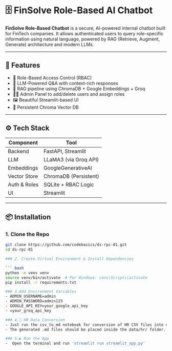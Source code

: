 # 🗄️ FinSolve Role-Based AI Chatbot

**FinSolve Role-Based Chatbot** is a secure, AI-powered internal chatbot built for FinTech companies. It allows authenticated users to query role-specific information using natural language, powered by RAG (Retrieve, Augment, Generate) architecture and modern LLMs.

---

## 🚀 Features

- 🔐 Role-Based Access Control (RBAC)
- 🤖 LLM-Powered Q&A with context-rich responses
- 🧠 RAG pipeline using ChromaDB + Google Embeddings + Groq
- 👨‍💼 Admin Panel to add/delete users and assign roles
- 🖼️ Beautiful Streamlit-based UI
- 💾 Persistent Chroma Vector DB

---

## ⚙️ Tech Stack

| Component       | Tool                     |
|-----------------|--------------------------|
| Backend         | FastAPI, Streamlit       |
| LLM             | LLaMA3 (via Groq API)    |
| Embeddings      | GoogleGenerativeAI       |
| Vector Store    | ChromaDB (Persistent)    |
| Auth & Roles    | SQLite + RBAC Logic      |
| UI              | Streamlit                |

---

## 📦 Installation

### 1. Clone the Repo

```bash
git clone https://github.com/codebasics/ds-rpc-01.git
cd ds-rpc-01

### 2. Create Virtual Environment & Install Dependencies

``` bash
python -m venv venv
source venv/bin/activate  # For Windows: venv\Scripts\activate
pip install -r requirements.txt

### 3.Add Environment Variables
- ADMIN_USERNAME=admin
- ADMIN_PASSWORD=admin123
- GOOGLE_API_KEY=your_google_api_key
- =your_groq_api_key

### 4.📄 HR Data Conversion
- Just run the csv_to_md notebook for conversion of HR CSV files into markdown format.
- The generated .md files should be placed inside the data/hr/ folder.

### 5.▶️ Run the App
-  Open the terminal and run 'streamlit run streamlit_app.py'

